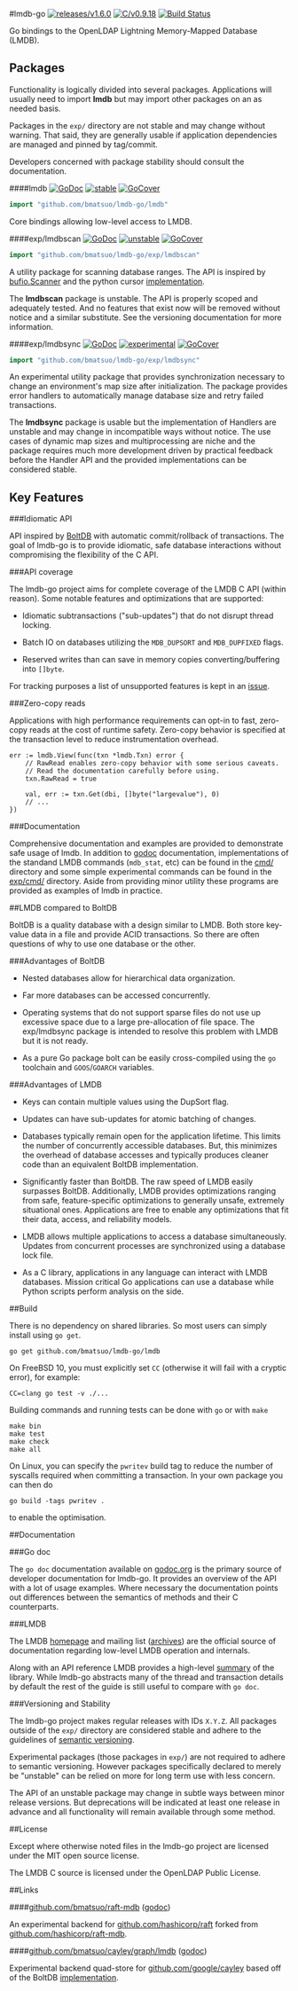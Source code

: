 #lmdb-go [![releases/v1.6.0](https://img.shields.io/badge/release-v1.6.0-375eab.svg)](CHANGES.md) [![C/v0.9.18](https://img.shields.io/badge/C-v0.9.18-555555.svg)](https://github.com/LMDB/lmdb/blob/mdb.RE/0.9/libraries/liblmdb/CHANGES) [![Build Status](https://travis-ci.org/bmatsuo/lmdb-go.svg?branch=master)](https://travis-ci.org/bmatsuo/lmdb-go)

Go bindings to the OpenLDAP Lightning Memory-Mapped Database (LMDB).

## Packages

Functionality is logically divided into several packages.  Applications will
usually need to import **lmdb** but may import other packages on an as needed
basis.

Packages in the `exp/` directory are not stable and may change without warning.
That said, they are generally usable if application dependencies are managed
and pinned by tag/commit.

Developers concerned with package stability should consult the documentation.

####lmdb [![GoDoc](https://godoc.org/github.com/bmatsuo/lmdb-go/lmdb?status.svg)](https://godoc.org/github.com/bmatsuo/lmdb-go/lmdb) [![stable](https://img.shields.io/badge/stability-stable-brightgreen.svg)](#user-content-versioning-and-stability) [![GoCover](http://gocover.io/_badge/github.com/bmatsuo/lmdb-go/lmdb)](http://gocover.io/github.com/bmatsuo/lmdb-go/lmdb)

```go
import "github.com/bmatsuo/lmdb-go/lmdb"
```

Core bindings allowing low-level access to LMDB.

####exp/lmdbscan [![GoDoc](https://godoc.org/github.com/bmatsuo/lmdb-go/exp/lmdbscan?status.svg)](https://godoc.org/github.com/bmatsuo/lmdb-go/exp/lmdbscan) [![unstable](https://img.shields.io/badge/stability-unstable-yellow.svg)](#user-content-versioning-and-stability) [![GoCover](http://gocover.io/_badge/github.com/bmatsuo/lmdb-go/exp/lmdbscan)](http://gocover.io/github.com/bmatsuo/lmdb-go/exp/lmdbscan)

```go
import "github.com/bmatsuo/lmdb-go/exp/lmdbscan"
```

A utility package for scanning database ranges. The API is inspired by
[bufio.Scanner](https://godoc.org/bufio#Scanner) and the python cursor
[implementation](https://lmdb.readthedocs.org/en/release/#cursor-class).

The **lmdbscan** package is unstable. The API is properly scoped and adequately
tested.  And no features that exist now will be removed without notice and a
similar substitute.  See the versioning documentation for more information.

####exp/lmdbsync [![GoDoc](https://godoc.org/github.com/bmatsuo/lmdb-go/exp/lmdbsync?status.svg)](https://godoc.org/github.com/bmatsuo/lmdb-go/exp/lmdbsync) [![experimental](https://img.shields.io/badge/stability-experimental-red.svg)](#user-content-versioning-and-stability) [![GoCover](http://gocover.io/_badge/github.com/bmatsuo/lmdb-go/exp/lmdbsync)](http://gocover.io/github.com/bmatsuo/lmdb-go/exp/lmdbsync)


```go
import "github.com/bmatsuo/lmdb-go/exp/lmdbsync"
```

An experimental utility package that provides synchronization necessary to
change an environment's map size after initialization.  The package provides
error handlers to automatically manage database size and retry failed
transactions.

The **lmdbsync** package is usable but the implementation of Handlers are
unstable and may change in incompatible ways without notice.  The use cases of
dynamic map sizes and multiprocessing are niche and the package requires much
more development driven by practical feedback before the Handler API and the
provided implementations can be considered stable.

## Key Features

###Idiomatic API

API inspired by [BoltDB](https://github.com/boltdb/bolt) with automatic
commit/rollback of transactions.  The goal of lmdb-go is to provide idiomatic,
safe database interactions without compromising the flexibility of the C API.

###API coverage

The lmdb-go project aims for complete coverage of the LMDB C API (within
reason).  Some notable features and optimizations that are supported:

- Idiomatic subtransactions ("sub-updates") that do not disrupt thread locking.

- Batch IO on databases utilizing the `MDB_DUPSORT` and `MDB_DUPFIXED` flags.

- Reserved writes than can save in memory copies converting/buffering into
  `[]byte`.

For tracking purposes a list of unsupported features is kept in an
[issue](https://github.com/bmatsuo/lmdb-go/issues/1).

###Zero-copy reads

Applications with high performance requirements can opt-in to fast, zero-copy
reads at the cost of runtime safety.  Zero-copy behavior is specified at the
transaction level to reduce instrumentation overhead.

```
err := lmdb.View(func(txn *lmdb.Txn) error {
    // RawRead enables zero-copy behavior with some serious caveats.
    // Read the documentation carefully before using.
    txn.RawRead = true

    val, err := txn.Get(dbi, []byte("largevalue"), 0)
    // ...
})
```

###Documentation

Comprehensive documentation and examples are provided to demonstrate safe usage
of lmdb.  In addition to [godoc](https://godoc.org/github.com/bmatsuo/lmdb-go)
documentation, implementations of the standand LMDB commands (`mdb_stat`, etc)
can be found in the [cmd/](cmd/) directory and some simple experimental
commands can be found in the [exp/cmd/](exp/cmd) directory.  Aside from
providing minor utility these programs are provided as examples of lmdb in
practice.

##LMDB compared to BoltDB

BoltDB is a quality database with a design similar to LMDB.  Both store
key-value data in a file and provide ACID transactions.  So there are often
questions of why to use one database or the other.

###Advantages of BoltDB

- Nested databases allow for hierarchical data organization.

- Far more databases can be accessed concurrently.

- Operating systems that do not support sparse files do not use up excessive
  space due to a large pre-allocation of file space.  The exp/lmdbsync package
  is intended to resolve this problem with LMDB but it is not ready.

- As a pure Go package bolt can be easily cross-compiled using the `go`
  toolchain and `GOOS`/`GOARCH` variables.

###Advantages of LMDB

- Keys can contain multiple values using the DupSort flag.

- Updates can have sub-updates for atomic batching of changes.

- Databases typically remain open for the application lifetime.  This limits
  the number of concurrently accessible databases.  But, this minimizes the
  overhead of database accesses and typically produces cleaner code than
  an equivalent BoltDB implementation.

- Significantly faster than BoltDB.  The raw speed of LMDB easily surpasses
  BoltDB.  Additionally, LMDB provides optimizations ranging from safe,
  feature-specific optimizations to generally unsafe, extremely situational
  ones.  Applications are free to enable any optimizations that fit their data,
  access, and reliability models.

- LMDB allows multiple applications to access a database simultaneously.
  Updates from concurrent processes are synchronized using a database lock
  file.

- As a C library, applications in any language can interact with LMDB
  databases.  Mission critical Go applications can use a database while Python
  scripts perform analysis on the side.

##Build

There is no dependency on shared libraries.  So most users can simply install
using `go get`.

`go get github.com/bmatsuo/lmdb-go/lmdb`

On FreeBSD 10, you must explicitly set `CC` (otherwise it will fail with a
cryptic error), for example:

    CC=clang go test -v ./...

Building commands and running tests can be done with `go` or with `make`

    make bin
    make test
    make check
    make all

On Linux, you can specify the `pwritev` build tag to reduce the number of syscalls
required when committing a transaction. In your own package you can then do

    go build -tags pwritev .

to enable the optimisation.

##Documentation

###Go doc

The `go doc` documentation available on
[godoc.org](https://godoc.org/github.com/bmatsuo/lmdb-go) is the primary source
of developer documentation for lmdb-go.  It provides an overview of the API
with a lot of usage examples.  Where necessary the documentation points out
differences between the semantics of methods and their C counterparts.

###LMDB

The LMDB [homepage](http://symas.com/mdb/) and mailing list
([archives](http://www.openldap.org/lists/openldap-technical/)) are the
official source of documentation regarding low-level LMDB operation and
internals.

Along with an API reference LMDB provides a high-level
[summary](http://symas.com/mdb/doc/starting.html) of the library.  While
lmdb-go abstracts many of the thread and transaction details by default the
rest of the guide is still useful to compare with `go doc`.

###Versioning and Stability

The lmdb-go project makes regular releases with IDs `X.Y.Z`.  All packages
outside of the `exp/` directory are considered stable and adhere to the
guidelines of [semantic versioning](http://semver.org/).

Experimental packages (those packages in `exp/`) are not required to adhere to
semantic versioning.  However packages specifically declared to merely be
"unstable" can be relied on more for long term use with less concern.

The API of an unstable package may change in subtle ways between minor release
versions.  But deprecations will be indicated at least one release in advance
and all functionality will remain available through some method.

##License

Except where otherwise noted files in the lmdb-go project are licensed under
the MIT open source license.

The LMDB C source is licensed under the OpenLDAP Public License.

##Links

####[github.com/bmatsuo/raft-mdb](https://github.com/bmatsuo/raft-mdb) ([godoc](https://godoc.org/github.com/bmatsuo/raft-mdb))

An experimental backend for
[github.com/hashicorp/raft](https://github.com/hashicorp/raft) forked from
[github.com/hashicorp/raft-mdb](https://github.com/hashicorp/raft-mdb).

####[github.com/bmatsuo/cayley/graph/lmdb](https://github.com/bmatsuo/cayley/tree/master/graph/lmdb) ([godoc](https://godoc.org/github.com/bmatsuo/cayley/graph/lmdb))

Experimental backend quad-store for
[github.com/google/cayley](https://github.com/google/cayley) based off of the
BoltDB
[implementation](https://github.com/google/cayley/tree/master/graph/bolt).
